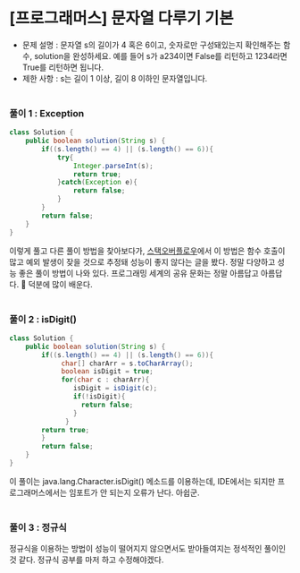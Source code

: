 # [프로그래머스] 문자열 다루기 기본

* 문제 설명 : 문자열 s의 길이가 4 혹은 6이고, 숫자로만 구성돼있는지 확인해주는 함수, solution을 완성하세요. 예를 들어 s가 a234이면 False를 리턴하고 1234라면 True를 리턴하면 됩니다.
* 제한 사항 : s는 길이 1 이상, 길이 8 이하인 문자열입니다.
<br/><br/>

### 풀이 1 : Exception
```java
class Solution {
    public boolean solution(String s) {
        if((s.length() == 4) || (s.length() == 6)){
            try{
                Integer.parseInt(s);
                return true;
            }catch(Exception e){
                return false;   
            }
        }
        return false;
    }
}
```
이렇게 풀고 다른 풀이 방법을 찾아보다가, [스택오버플로우](https://stackoverflow.com/questions/1102891/how-to-check-if-a-string-is-numeric-in-java)에서 이 방법은 함수 호출이 많고 예외 발생이 잦을 것으로 추정돼 성능이 좋지 않다는 글을 봤다. 정말 다양하고 성능 좋은 풀이 방법이 나와 있다. 프로그래밍 세계의 공유 문화는 정말 아름답고 아름답다. :hugs: 덕분에 많이 배운다.
<br/><br/>

### 풀이 2 : isDigit()
```java
class Solution {
    public boolean solution(String s) {
        if((s.length() == 4) || (s.length() == 6)){
             char[] charArr = s.toCharArray();
             boolean isDigit = true;
             for(char c : charArr){
                isDigit = isDigit(c);
                if(!isDigit){
                  return false;
                }
              }
        return true;
        }
        return false;
    }
}
```
이 풀이는 java.lang.Character.isDigit() 메소드를 이용하는데, IDE에서는 되지만 프로그래머스에서는 임포트가 안 되는지 오류가 난다. 아쉽군.
<br/><br/>

### 풀이 3 : 정규식
정규식을 이용하는 방법이 성능이 떨어지지 않으면서도 받아들여지는 정석적인 풀이인 것 같다. 정규식 공부를 마저 하고 수정해야겠다.




